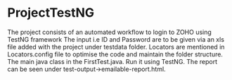 # ProjectTestNG
The project consists of an automated workflow to login to ZOHO using TestNG framework
The input i.e ID and Password are to be given via an xls file added with the project under testdata folder.
Locators are mentioned in Locators.config file to optimise the code and maintain the folder structure.
The main java class in the FirstTest.java. Run it using TestNG.
The report can be seen under test-output->emailable-report.html.
